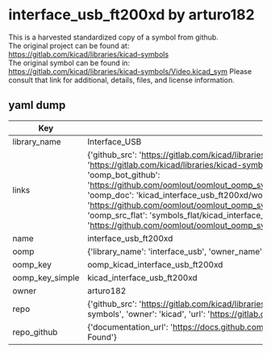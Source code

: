 # interface_usb_ft200xd by arturo182  
This is a harvested standardized copy of a symbol from github.  
The original project can be found at:  
https://gitlab.com/kicad/libraries/kicad-symbols  
The original symbol can be found in:
https://gitlab.com/kicad/libraries/kicad-symbols/Video.kicad_sym
Please consult that link for additional, details, files, and license information.  
## yaml dump  
| Key | Value |  
| --- | --- |  
| library_name | Interface_USB |  
| links | {'github_src': 'https://gitlab.com/kicad/libraries/kicad-symbols/Video.kicad_sym', 'github_src_repo': 'https://gitlab.com/kicad/libraries/kicad-symbols', 'oomp_bot': 'kicad_interface_usb_ft200xd/working', 'oomp_bot_github': 'https://github.com/oomlout/oomlout_oomp_symbol_bot/tree/main/kicad_interface_usb_ft200xd/working', 'oomp_doc': 'kicad_interface_usb_ft200xd/working', 'oomp_doc_github': 'https://github.com/oomlout/oomlout_oomp_symbol_doc/tree/main/kicad_interface_usb_ft200xd/working', 'oomp_src_flat': 'symbols_flat/kicad_interface_usb_ft200xd/working', 'oomp_src_flat_github': 'https://github.com/oomlout/oomlout_oomp_symbol_src/tree/main/kicad_interface_usb_ft200xd/working'} |  
| name | interface_usb_ft200xd |  
| oomp | {'library_name': 'interface_usb', 'owner_name': 'kicad', 'symbol_name': 'interface_usb_ft200xd'} |  
| oomp_key | oomp_kicad_interface_usb_ft200xd |  
| oomp_key_simple | kicad_interface_usb_ft200xd |  
| owner | arturo182 |  
| repo | {'github_src': 'https://gitlab.com/kicad/libraries/kicad-symbols/Video.kicad_sym', 'name': 'libraries/kicad-symbols', 'owner': 'kicad', 'url': 'https://gitlab.com/kicad/libraries/kicad-symbols'} |  
| repo_github | {'documentation_url': 'https://docs.github.com/rest/repos/repos#get-a-repository', 'message': 'Not Found'} |  

